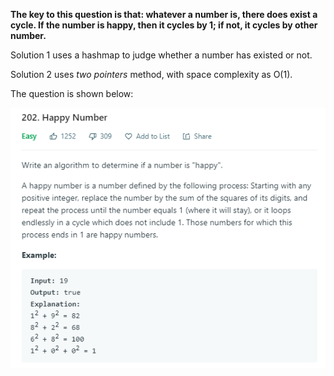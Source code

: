 **The key to this question is that: whatever a number is, there does exist a cycle. If the number is happy, then it cycles by 1; if not, 
it cycles by other number.**

Solution 1 uses a hashmap to judge whether a number has existed or not.

Solution 2 uses *two pointers* method, with space complexity as O(1).

The question is shown below:

![img](https://github.com/MingCheng991129/Solutions-to-Leetcode-Problems/blob/master/202.%20Happy%20Number/question.png)
